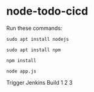 # node-todo-cicd

Run these commands:


`sudo apt install nodejs`


`sudo apt install npm`


`npm install`

`node app.js`

Trigger Jenkins Build
1
2
3
